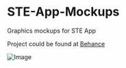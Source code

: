 # STE-App-Mockups

Graphics mockups for STE App

Project could be found at [Behance](https://www.behance.net/gallery/88675987/STE-App-3D-Printing-Management-App)

![Image](https://mir-s3-cdn-cf.behance.net/project_modules/fs/ff48bc88675987.5ddd794d777b5.png)
